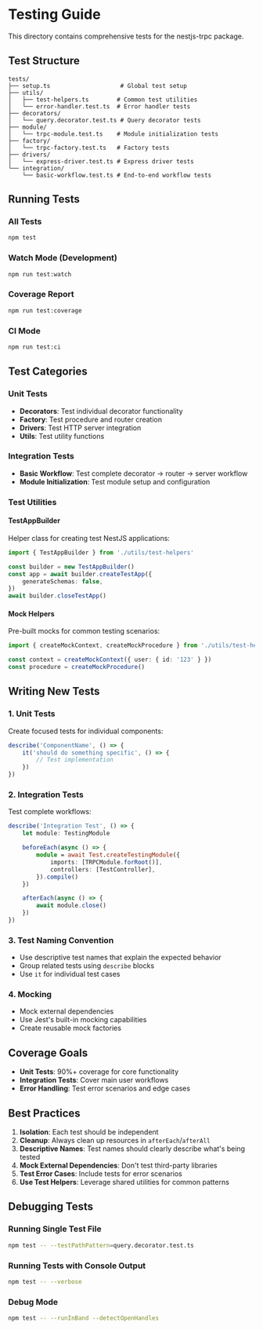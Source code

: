 # Testing Guide

This directory contains comprehensive tests for the nestjs-trpc package.

## Test Structure

```
tests/
├── setup.ts                    # Global test setup
├── utils/
│   ├── test-helpers.ts        # Common test utilities
│   └── error-handler.test.ts  # Error handler tests
├── decorators/
│   └── query.decorator.test.ts # Query decorator tests
├── module/
│   └── trpc-module.test.ts    # Module initialization tests
├── factory/
│   └── trpc-factory.test.ts   # Factory tests
├── drivers/
│   └── express-driver.test.ts # Express driver tests
└── integration/
    └── basic-workflow.test.ts # End-to-end workflow tests
```

## Running Tests

### All Tests

```bash
npm test
```

### Watch Mode (Development)

```bash
npm run test:watch
```

### Coverage Report

```bash
npm run test:coverage
```

### CI Mode

```bash
npm run test:ci
```

## Test Categories

### Unit Tests

- **Decorators**: Test individual decorator functionality
- **Factory**: Test procedure and router creation
- **Drivers**: Test HTTP server integration
- **Utils**: Test utility functions

### Integration Tests

- **Basic Workflow**: Test complete decorator → router → server workflow
- **Module Initialization**: Test module setup and configuration

### Test Utilities

#### TestAppBuilder

Helper class for creating test NestJS applications:

```typescript
import { TestAppBuilder } from './utils/test-helpers'

const builder = new TestAppBuilder()
const app = await builder.createTestApp({
    generateSchemas: false,
})
await builder.closeTestApp()
```

#### Mock Helpers

Pre-built mocks for common testing scenarios:

```typescript
import { createMockContext, createMockProcedure } from './utils/test-helpers'

const context = createMockContext({ user: { id: '123' } })
const procedure = createMockProcedure()
```

## Writing New Tests

### 1. Unit Tests

Create focused tests for individual components:

```typescript
describe('ComponentName', () => {
    it('should do something specific', () => {
        // Test implementation
    })
})
```

### 2. Integration Tests

Test complete workflows:

```typescript
describe('Integration Test', () => {
    let module: TestingModule

    beforeEach(async () => {
        module = await Test.createTestingModule({
            imports: [TRPCModule.forRoot()],
            controllers: [TestController],
        }).compile()
    })

    afterEach(async () => {
        await module.close()
    })
})
```

### 3. Test Naming Convention

- Use descriptive test names that explain the expected behavior
- Group related tests using `describe` blocks
- Use `it` for individual test cases

### 4. Mocking

- Mock external dependencies
- Use Jest's built-in mocking capabilities
- Create reusable mock factories

## Coverage Goals

- **Unit Tests**: 90%+ coverage for core functionality
- **Integration Tests**: Cover main user workflows
- **Error Handling**: Test error scenarios and edge cases

## Best Practices

1. **Isolation**: Each test should be independent
2. **Cleanup**: Always clean up resources in `afterEach`/`afterAll`
3. **Descriptive Names**: Test names should clearly describe what's being tested
4. **Mock External Dependencies**: Don't test third-party libraries
5. **Test Error Cases**: Include tests for error scenarios
6. **Use Test Helpers**: Leverage shared utilities for common patterns

## Debugging Tests

### Running Single Test File

```bash
npm test -- --testPathPattern=query.decorator.test.ts
```

### Running Tests with Console Output

```bash
npm test -- --verbose
```

### Debug Mode

```bash
npm test -- --runInBand --detectOpenHandles
```
